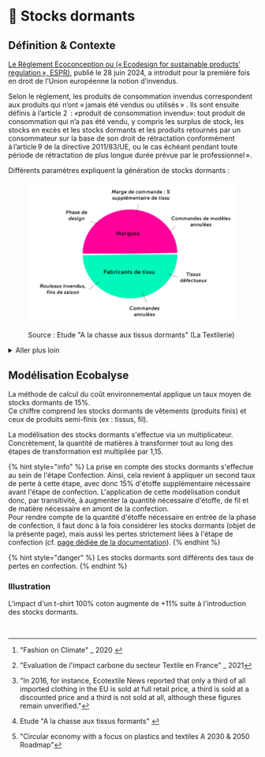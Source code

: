 # 👘 Stocks dormants&#x20;

## Définition & Contexte

[Le Règlement Ecoconception ou (« Ecodesign for sustainable products’ regulation », ESPR)](https://eur-lex.europa.eu/legal-content/FR/TXT/HTML/?uri=OJ:L_202401781), publié le 28 juin 2024,  a introduit pour la première fois en droit de l’Union européenne la notion d’invendus.&#x20;

Selon le règlement, les produits de consommation invendus correspondent aux produits qui n’ont « jamais été vendus ou utilisés » . Ils sont ensuite définis à l’article 2  : «produit de consommation invendu»: tout produit de consommation qui n’a pas été vendu, y compris les surplus de stock, les stocks en excès et les stocks dormants et les produits retournés par un consommateur sur la base de son droit de rétractation conformément à l’article 9 de la directive 2011/83/UE, ou le cas échéant pendant toute période de rétractation de plus longue durée prévue par le professionnel ».

Différents paramètres expliquent la génération de stocks dormants :&#x20;

<figure><img src="../../.gitbook/assets/image (15) (1).png" alt=""><figcaption><p>Source : Etude "A la chasse aux tissus dormants" (La Textilerie)</p></figcaption></figure>

<details>

<summary>Aller plus loin</summary>

Une revue bibliographique et différents ateliers ont été menés en 2023 afin d'estimer la matérialité des stocks dormants. Voici quelques sources/données (non exhaustif) :&#x20;

Stocks dormant de vêtements (produit fini) :&#x20;

* 15% (source : [Mc Kinsey](#user-content-fn-1)[^1])
* 16% (source : Cycleco[^2])
* 12% (source : [The Good Goods](https://www.thegoodgoods.fr/media/economie/circularite-services/tech-uptrade-marketplace-revalorise-stocks-dormants/))
* 33% (source : [EcoTextile](https://www.ecotextile.com/2016042122078/fashion-retail-news/one-third-of-all-clothing-never-sold.html) / citation[^3])

Stocks dormants de produits semi-finis :&#x20;

* 5% de marge moyenne constatée au bénéficie du fournisseur lors de commandes de la part du donneur d'ordre (marque/confectionneur) (source : [La Textilerie](#user-content-fn-4)[^4])
* 10% à 20% sur le marché danois (source : [Roadmap pour une économie circulaire](#user-content-fn-5)[^5] - Danemark)&#x20;

</details>

## Modélisation Ecobalyse

La méthode de calcul du coût environnemental applique un taux moyen de stocks dormants de 15%. \
Ce chiffre comprend les stocks dormants de vêtements (produits finis) et ceux de produits semi-finis (ex : tissus, fil).&#x20;

La modélisation des stocks dormants s'effectue via un multiplicateur. Concrètement, la quantité de matières à transformer tout au long des étapes de transformation est multipliée par 1,15.&#x20;

{% hint style="info" %}
La prise en compte des stocks dormants s'effectue au sein de l'étape Confection. Ainsi, cela revient à appliquer un second taux de perte à cette étape, avec donc 15% d'étoffe supplémentaire nécessaire avant l'étape de confection. L'application de cette modélisation conduit donc, par transitivité, à augmenter la quantité nécessaire d'étoffe, de fil et de matière nécessaire en amont de la confection.\
Pour rendre compte de la quantité d'étoffe nécessaire en entrée de la phase de confection, il faut donc à la fois considérer les stocks dormants (objet de la présente page), mais aussi les pertes strictement liées à l'étape de confection (cf. [page dédiée de la documentation](../../communaute.md)).
{% endhint %}

{% hint style="danger" %}
Les stocks dormants sont différents des taux de pertes en confection.&#x20;
{% endhint %}

### **Illustration**

L'impact d'un t-shirt 100% coton augmente de +11% suite à l'introduction des stocks dormants.

<figure><img src="../../.gitbook/assets/Impact (uPts) d&#x27;un t-shirt 100% coton par étape (avec ou sans Deadstock) (1).png" alt=""><figcaption></figcaption></figure>

[^1]: "Fashion on Climate" \_ 2020&#x20;

[^2]: "Evaluation de l'impact carbone du secteur Textile en France" \_ 2021

[^3]: "In 2016, for instance, Ecotextile News reported that only a third of all imported clothing in the EU is sold at full retail price, a third is sold at a discounted price and a third is not sold at all, although these figures remain unverified."

[^4]: Etude "A la chasse aux tissus formants" &#x20;



[^5]: "Circular economy with a focus on plastics and textiles A 2030 & 2050 Roadmap"
